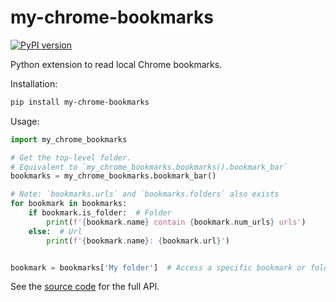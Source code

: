 # my-chrome-bookmarks

[![PyPI version](https://badge.fury.io/py/my_chrome_bookmarks.svg)](https://badge.fury.io/py/my_chrome_bookmarks)

Python extension to read local Chrome bookmarks.

Installation:

```sh
pip install my-chrome-bookmarks
```

Usage:

```python
import my_chrome_bookmarks

# Get the top-level folder.
# Equivalent to `my_chrome_bookmarks.bookmarks().bookmark_bar`
bookmarks = my_chrome_bookmarks.bookmark_bar()

# Note: `bookmarks.urls` and `bookmarks.folders` also exists
for bookmark in bookmarks:
    if bookmark.is_folder:  # Folder
        print(f'{bookmark.name} contain {bookmark.num_urls} urls')
    else:  # Url
        print(f'{bookmark.name}: {bookmark.url}')


bookmark = bookmarks['My folder']  # Access a specific bookmark or folder
```

See the [source code](https://github.com/Conchylicultor/my-chrome-bookmarks/blob/main/my_chrome_bookmarks/bookmarks.py) for the full API.
